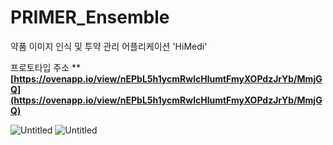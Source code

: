 # PRIMER_Ensemble

약품 이미지 인식 및 투약 관리 어플리케이션 'HiMedi'

프로토타입 주소
****[https://ovenapp.io/view/nEPbL5h1ycmRwlcHlumtFmyXOPdzJrYb/MmjGQ](https://ovenapp.io/view/nEPbL5h1ycmRwlcHlumtFmyXOPdzJrYb/MmjGQ)**

![Untitled](https://s3-us-west-2.amazonaws.com/secure.notion-static.com/e2c147f6-a255-4172-9838-ea315adc56c9/Untitled.png)
![Untitled](https://s3-us-west-2.amazonaws.com/secure.notion-static.com/7d508450-46d9-414b-9b22-fb38029687b5/Untitled.png)
